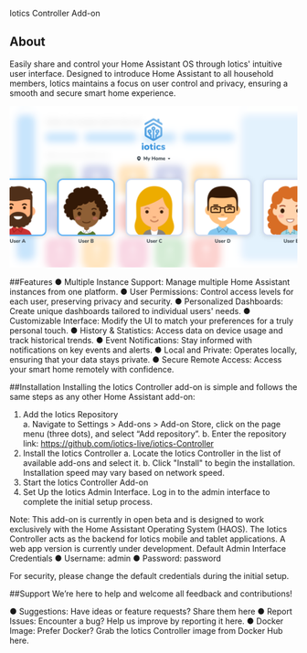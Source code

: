 Iotics Controller Add-on
## About
Easily share and control your Home Assistant OS through Iotics' intuitive user interface. Designed to introduce Home Assistant to all household members, Iotics maintains a focus on user control and privacy, ensuring a smooth and secure smart home experience.

![iotics dashboard](https://github.com/iotics-live/iotics-Controller/blob/master/iotics/Images/screenshot-003.png?raw=true)

##Features
●	Multiple Instance Support: Manage multiple Home Assistant instances from one platform.
●	User Permissions: Control access levels for each user, preserving privacy and security.
●	Personalized Dashboards: Create unique dashboards tailored to individual users' needs.
●	Customizable Interface: Modify the UI to match your preferences for a truly personal touch.
●	History & Statistics: Access data on device usage and track historical trends.
●	Event Notifications: Stay informed with notifications on key events and alerts.
●	Local and Private: Operates locally, ensuring that your data stays private.
●	Secure Remote Access: Access your smart home remotely with confidence.

##Installation
Installing the Iotics Controller add-on is simple and follows the same steps as any other Home Assistant add-on:

1.	Add the Iotics Repository  
a.	Navigate to Settings > Add-ons > Add-on Store, click on the page menu (three dots), and select “Add repository”.
b.	Enter the repository link: https://github.com/iotics-live/iotics-Controller
2.	Install the Iotics Controller 
a.	Locate the Iotics Controller in the list of available add-ons and select it.
b.	Click "Install" to begin the installation. Installation speed may vary based on network speed.
3.	Start the Iotics Controller Add-on  
4.	Set Up the Iotics Admin Interface. Log in to the admin interface to complete the initial setup process.

Note: This add-on is currently in open beta and is designed to work exclusively with the Home Assistant Operating System (HAOS). The Iotics Controller acts as the backend for Iotics mobile and tablet applications. A web app version is currently under development.
Default Admin Interface Credentials
●	Username: admin
●	Password: password

For security, please change the default credentials during the initial setup.

##Support
We’re here to help and welcome all feedback and contributions!

●	Suggestions: Have ideas or feature requests? Share them here
●	Report Issues: Encounter a bug? Help us improve by reporting it here.
●	Docker Image: Prefer Docker? Grab the Iotics Controller image from Docker Hub here.


